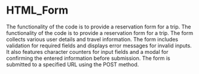 # HTML_Form
The functionality of the code is to provide a reservation form for a trip. The functionality of the code is to provide a reservation form for a trip. The form collects various user details and travel information. The form includes validation for required fields and displays error messages for invalid inputs. It also features character counters for input fields and a modal for confirming the entered information before submission. The form is submitted to a specified URL using the POST method.
